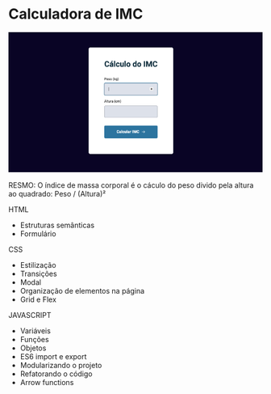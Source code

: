 # Calculadora de IMC

<img src="./assets/imc.png">


RESMO: O índice de massa corporal é o cáculo do peso divido pela altura ao quadrado: Peso / (Altura)²

HTML

- Estruturas semânticas
- Formulário

CSS

- Estilização
- Transições
- Modal
- Organização de elementos na página
- Grid e Flex

JAVASCRIPT

- Variáveis
- Funções
- Objetos
- ES6 import e export
- Modularizando o projeto
- Refatorando o código
- Arrow functions
